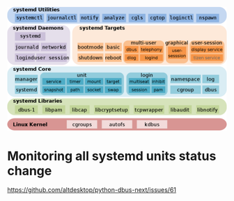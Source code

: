
![](Systemd_components.png)

# Monitoring all systemd units status change

https://github.com/altdesktop/python-dbus-next/issues/61
